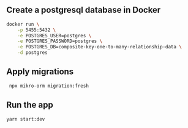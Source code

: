 ## Create a postgresql database in Docker

```sh
docker run \
    -p 5455:5432 \
    -e POSTGRES_USER=postgres \
    -e POSTGRES_PASSWORD=postgres \
    -e POSTGRES_DB=composite-key-one-to-many-relationship-data \
    -d postgres
```

## Apply migrations

```sh
 npx mikro-orm migration:fresh
```

## Run the app

```sh
yarn start:dev
```
